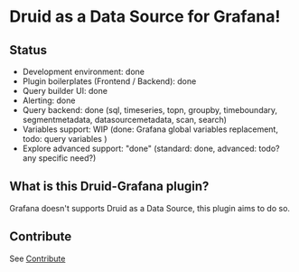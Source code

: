 # Druid as a Data Source for Grafana!

## Status

- Development environment: done
- Plugin boilerplates (Frontend / Backend): done
- Query builder UI: done
- Alerting: done
- Query backend: done (sql, timeseries, topn, groupby, timeboundary, segmentmetadata, datasourcemetadata, scan, search)
- Variables support: WIP (done: Grafana global variables replacement, todo: query variables )
- Explore advanced support: "done" (standard: done, advanced: todo? any specific need?)

## What is this Druid-Grafana plugin?

Grafana doesn't supports Druid as a Data Source, this plugin aims to do so.

## Contribute

See [Contribute](CONTRIBUTE.md)
